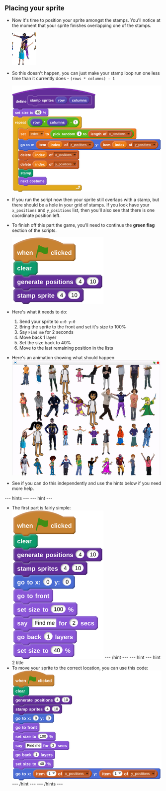 ## Placing your sprite

- Now it's time to position your sprite amongst the stamps. You'll notice at the moment that your sprite finishes overlapping one of the stamps.

	![overlap](images/overlap.png)

- So this doesn't happen, you can just make your stamp loop run one less time than it currently does - `(rows * columns) - 1`

	![stop overlap](images/script_24.svg)
	
- If you run the script now then your sprite still overlaps with a stamp, but there should be a hole in your grid of stamps. If you look have your `x_positions` and `y_positions` list, then you'll also see that there is one coordinate position left.

- To finish off this part the game, you'll need to continue the **green flag** section of the scripts.

	![green flag](images/script_25.svg)
	
- Here's what it needs to do:
  1. Send your sprite to `x:0 y:0`
  2. Bring the sprite to the front and set it's size to 100%
  3. Say `Find me` for 2 seconds
  4. Move back 1 layer
  5. Set the size back to 40%
  6. Move to the last remaining position in the lists
  
- Here's an animation showing what should happen
  ![animation](images/demo_1.gif)
  
- See if you can do this independently and use the hints below if you need more help.

--- hints --- --- hint ---
- The first part is fairly simple:
  ![first section](images/script_26.svg)
--- /hint --- --- hint ---
hint 2 title
- To move your sprite to the correct location, you can use this code:
  ![second part](images/script_27.svg)
--- /hint --- --- /hints ---
